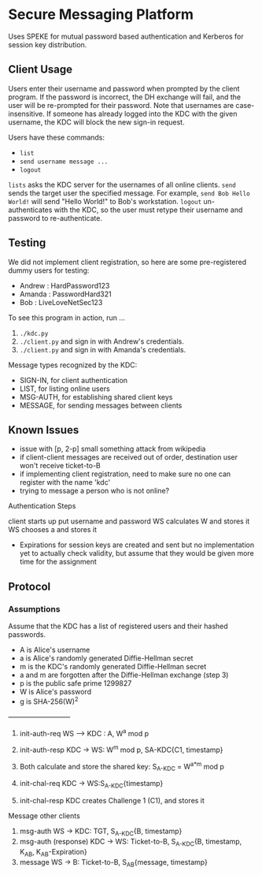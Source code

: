 # Secure Messaging Platform

Uses SPEKE for mutual password based authentication and Kerberos for session key distribution.

## Client Usage

Users enter their username and password when prompted by the client program. If the password is incorrect, the DH
exchange will fail, and the user will be re-prompted for their password. Note that usernames are case-insensitive.
If someone has already logged into the KDC with the given username, the KDC will block the new sign-in request.

Users have these commands:

- `list`
- `send username message ...`
- `logout`

`lists` asks the KDC server for the usernames of all online clients. `send` sends the target user the specified
message. For example, `send Bob Hello World!` will send "Hello World!" to Bob's workstation. `logout`
un-authenticates with the KDC, so the user must retype their username and password to re-authenticate.

## Testing

We did not implement client registration, so here are some pre-registered dummy users for testing:

- Andrew : HardPassword123
- Amanda : PasswordHard321
- Bob : LiveLoveNetSec123

To see this program in action, run ...

1. `./kdc.py`
2. `./client.py` and sign in with Andrew's credentials.
3. `./client.py` and sign in with Amanda's credentials.

Message types recognized by the KDC:

- SIGN-IN, for client authentication
- LIST, for listing online users
- MSG-AUTH, for establishing shared client keys
- MESSAGE, for sending messages between clients

## Known Issues

- issue with [p, 2-p] small something attack from wikipedia
- if client-client messages are received out of order, destination user won't receive ticket-to-B
- if implementing client registration, need to make sure no one can register with the name 'kdc'
- trying to message a person who is not online?

Authentication Steps

client starts up
put username and password
WS calculates W and stores it
WS chooses a and stores it

- Expirations for session keys are created and sent but no implementation yet to actually check validity, but assume
  that they would be given more time for the assignment

## Protocol

### Assumptions

Assume that the KDC has a list of registered users and their hashed passwords.

- A is Alice's username
- a is Alice's randomly generated Diffie-Hellman secret
- m is the KDC's randomly generated Diffie-Hellman secret
- a and m are forgotten after the Diffie-Hellman exchange (step 3)
- p is the public safe prime 1299827
- W is Alice's password
- g is SHA-256(W)<sup>2</sup>

—————————

1. init-auth-req
   WS —> KDC : A, W<sup>a</sup> mod p

2. init-auth-resp
   KDC -> WS: W<sup>m</sup> mod p, SA-KDC{C1, timestamp}

3. Both calculate and store the shared key: S<sub>A-KDC</sub> = W<sup>a*m</sup> mod p

4. init-chal-req
   KDC -> WS:S<sub>A-KDC</sub>{timestamp}

5. init-chal-resp
   KDC creates Challenge 1 (C1), and stores it

Message other clients

1. msg-auth
   WS -> KDC: TGT, S<sub>A-KDC</sub>{B, timestamp}
2. msg-auth (response)
   KDC -> WS: Ticket-to-B, S<sub>A-KDC</sub>{B, timestamp, K<sub>AB</sub>, K<sub>AB</sub>-Expiration}
3. message
   WS -> B: Ticket-to-B, S<sub>AB</sub>{message, timestamp}
